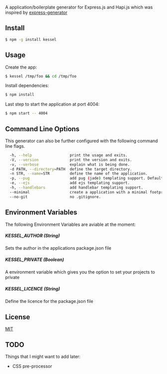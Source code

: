 A application/boilerplate generator for Express.js and Hapi.js which was inspired by [express-generator](https://github.com/expressjs/generator)

## Install

```sh
$ npm -g install kessel
```

## Usage

Create the app:

```sh
$ kessel /tmp/foo && cd /tmp/foo
```

Install dependencies:

```sh
$ npm install
```

Last step to start the application at port 4004:

```sh
$ npm start -- 4004
```

## Command Line Options

This generator can also be further configured with the following command line flags.

```sh
  -h, --help                 print the usage and exits.
  -V, --version              print the version and exits.
  -v, --verbose              explain what is being done.
  -d PATH, --directory=PATH  define the target directory.
  -n STR, --name=STR         define the name of the application.
  -p, --pug                  add pug (jade) templating support. Default: true
  -e, --ejs                  add ejs templating support.
  -h, --handlebars           add handlebar templating support.
  --minimal                  create a application with a minimal footprint.
  --no-git                   no .gitignore.
```

## Environment Variables

The following Environment Variables are aviable at the moment:

##### **KESSEL_AUTHOR** (String) 
Sets the author in the applications package.json file

##### **KESSEL_PRIVATE** (Boolean)
A environment variable which gives you the option to set your projects to private

##### **KESSEL_LICENCE** (String)
Define the licence for the package.json file

## License

[MIT](LICENSE)

## TODO

Things that I might want to add later:

- CSS pre-processor
